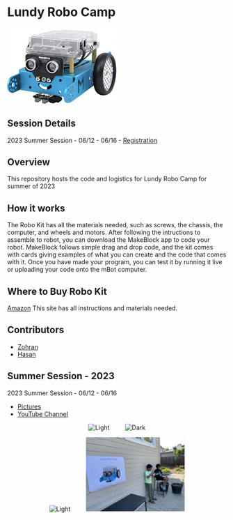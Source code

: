 # Lundy Robo Camp

<img src="./images/makeblock.png" width="50%">

## Session Details

2023 Summer Session - 06/12 - 06/16 - [Registration](https://docs.google.com/forms/d/1SR2LRPSzKvrcT5JqMqXWO4ZTTd2dvA5ikyGO37IflTY/)

## Overview


This repository hosts the code and logistics for Lundy Robo Camp for summer of 2023


## How it works
The Robo Kit has all the materials needed, such as screws, the chassis, the computer, and wheels and motors. After following the intructions to assemble to robot, you can download the MakeBlock app to code your robot. MakeBlock follows simple drag and drop code, and the kit comes with cards giving examples of what you can create and the code that comes with it. Once you have made your program, you can test it by running it live or uploading your code onto the mBot computer.


## Where to Buy Robo Kit
[Amazon](https://www.amazon.com/Makeblock-Mechanical-Entry-Level-Programming-Creativity/dp/B00SK5RUQY)
This site has all instructions and materials needed.

## Contributors
- [Zohran](https://github.com/zamoin)
- [Hasan](https://github.com/h-baqai)


## Summer Session - 2023
2023 Summer Session - 06/12 - 06/16
- [Pictures](https://photos.app.goo.gl/BYXNAVWyunNAhnzD9)
- [YouTube Channel](https://youtube.com/playlist?list=PL6_LGlA3QhUJLLQfugZpc6JbzRSXwp8Hp)
<p align="center">
  <img alt="Light" src="./images/IMG_3142.jpg" width="45%">
&nbsp; &nbsp; &nbsp; &nbsp;
  <img alt="Dark" src="./images/IMG_3144.jpg" width="45%">
</p>
<p align="center">
  <img alt="Light" src="./images/IMG_3147.jpg" width="45%">
&nbsp; &nbsp; &nbsp; &nbsp;
  <img alt="Dark" src="./images/IMG_3151.jpg" width="45%">
</p>

